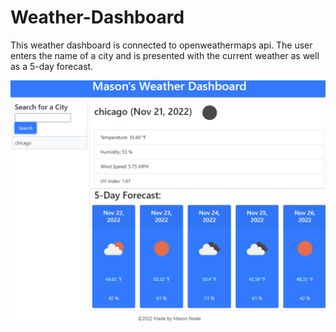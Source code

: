 # Weather-Dashboard
This weather dashboard is connected to openweathermaps api.
The user enters the name of a city and is presented with the current weather
as well as a 5-day forecast. 

![Alt text](assets/Weather-Dashboard.png)